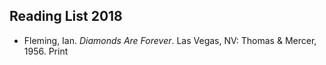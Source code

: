 ## Reading List 2018

<ul class="list-reset">
  <li class="mb1">Fleming, Ian. <em>Diamonds Are Forever</em>. Las Vegas, NV: Thomas &amp; Mercer, 1956. Print</li>
</ul>
